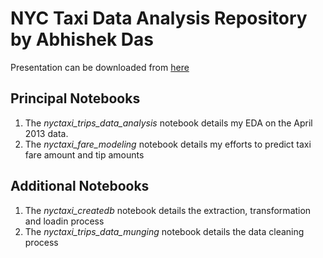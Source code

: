 # NYC Taxi Data Analysis Repository by Abhishek Das

Presentation can be downloaded from [here](https://github.com/factorwonk/factorwonk.github.io/blob/master/ADasTaxiNYC.pptx)

## Principal Notebooks

1. The *nyctaxi_trips_data_analysis* notebook details my EDA on the April 2013 data.
2. The *nyctaxi_fare_modeling* notebook details my efforts to predict taxi fare amount and tip amounts

## Additional Notebooks

1. The *nyctaxi_createdb* notebook details the extraction, transformation and loadin process
2. The *nyctaxi_trips_data_munging* notebook details the data cleaning process
